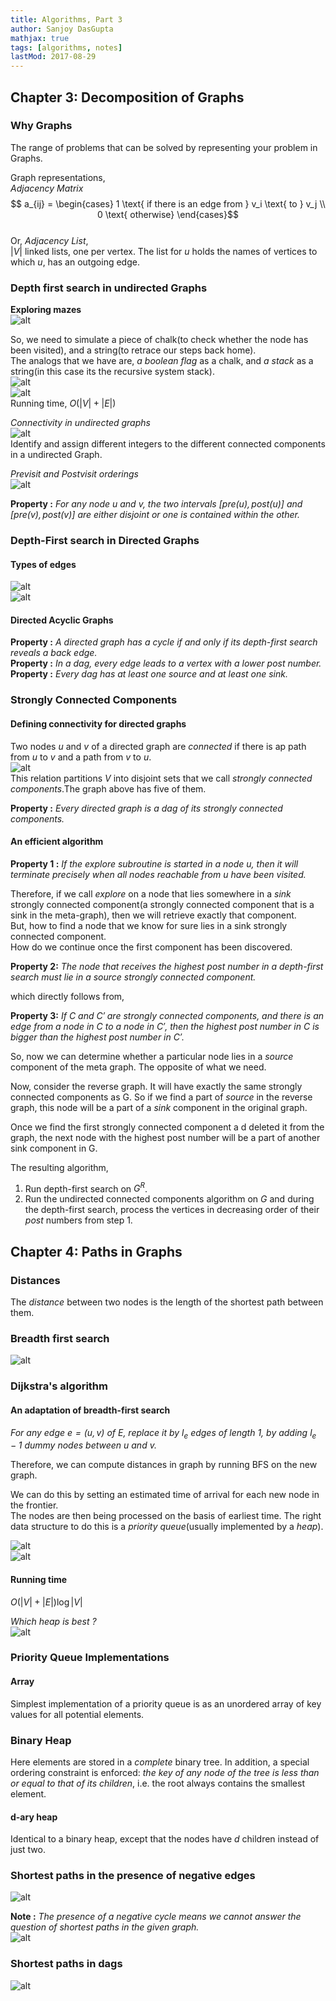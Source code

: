 ```yaml
---
title: Algorithms, Part 3
author: Sanjoy DasGupta
mathjax: true
tags: [algorithms, notes]
lastMod: 2017-08-29
---
```


## Chapter 3: Decomposition of Graphs

### Why Graphs
The range of problems that can be solved by representing your problem in Graphs.

Graph representations,   
*Adjacency Matrix*   
$$ a_{ij} = \begin{cases} 1 \text{ if there is an edge from } v_i \text{ to } v_j \\ 0 \text{ otherwise} \end{cases}$$   
Or, *Adjacency List*,   
$|V|$ linked lists, one per vertex. The list for *u* holds the names of vertices to which *u*, has an outgoing edge. 

### Depth first search in undirected Graphs   
**Exploring mazes**   
![alt](/images/algdg/3_maze.png)   

So, we need to simulate a piece of chalk(to check whether the node has been visited), and a string(to retrace our steps back home).   
The analogs that we have are, *a boolean flag* as a chalk, and *a stack* as a string(in this case its the recursive system stack).   
![alt](/images/algdg/3_maze2.png)   
![alt](/images/algdg/3_dfs.png)   
Running time, $O(|V| + |E|)$

*Connectivity in undirected graphs*   
![alt](/images/algdg/3_cc.png)   
Identify and assign different integers to the different connected components in a undirected Graph.   

*Previsit and Postvisit orderings*   
![alt](/images/algdg/3_previsit.png)   

**Property :** *For any node $u$ and $v$, the two intervals $[pre(u), post(u)]$ and $[pre(v), post(v)]$ are either disjoint or one is contained within the other.*   

### Depth-First search in Directed Graphs   
#### Types of edges   
![alt](/images/algdg/3_edges.png)   
![alt](/images/algdg/3_edges2.png)   

#### Directed Acyclic Graphs   
**Property :** *A directed graph has a cycle if and only if its depth-first search reveals a back edge.*   
**Property :** *In a dag, every edge leads to a vertex with a lower $post$ number.*   
**Property :** *Every dag has at least one source and at least one sink.*   

### Strongly Connected Components   
#### Defining connectivity for directed graphs  
Two nodes *u* and *v* of a directed graph are *connected* if there is ap path from *u* to *v* and a path from *v* to *u*.   
![alt](/images/algdg/3_dag.png)   
This relation partitions *V* into disjoint sets that we call *strongly connected components*.The graph above has five of them.   

**Property :** *Every directed graph is a dag of its strongly connected components.*   

#### An efficient algorithm   
**Property 1 :** *If the $explore$ subroutine is started in a node $u$, then it will terminate precisely when all nodes reachable from $u$ have been visited.*   

Therefore, if we call *explore* on a node that lies somewhere in a *sink* strongly connected component(a strongly connected component that is a sink in the meta-graph), then we will retrieve exactly that component.   
But, how to find a node that we know for sure lies in a sink strongly connected component.   
How do we continue once the first component has been discovered.   

**Property 2:** *The node that receives the highest $post$ number in a depth-first search must lie in a source strongly connected component.*   

which directly follows from,   

**Property 3:** *If $C$ and $C'$ are strongly connected components, and there is an edge from a node in $C$ to a node in $C'$, then the highest $post$ number in $C$ is bigger than the highest $post$ number in $C'$.*   

So, now we can determine whether a particular node lies in a *source* component of the meta graph. The opposite of what we need.   

Now, consider the reverse graph. It will have exactly the same strongly connected components as G. So if we find a part of *source* in the reverse graph, this node will be a part of a *sink* component in the original graph.   

Once we find the first strongly connected component a d deleted it from the graph, the next node with the highest post number will be a part of another sink component in G.   

The resulting algorithm,   
1. Run depth-first search on $G^R$.   
2. Run the undirected connected components algorithm on $G$ and during the depth-first search, process the vertices in decreasing order of their *post* numbers from step 1.

## Chapter 4: Paths in Graphs   
### Distances 
The *distance* between two nodes is the length of the shortest path between them.   

### Breadth first search   
![alt](/images/algdg/4_breadth.png)   
 
### Dijkstra's algorithm   
#### An adaptation of breadth-first search   
*For any edge $e = (u,v) \text{ of } E$, replace it by $l_e$ edges of length 1, by adding $l_e - 1$ dummy nodes between $u$ and $v$.*   

Therefore, we can compute distances in graph by running BFS on the new graph.   

We can do this by setting an estimated time of arrival for each new node in the frontier.   
The nodes are then  being processed on the basis of earliest time. The right data structure to do this is a *priority queue*(usually implemented by a *heap*).   

![alt](/images/algdg/4_dijkstra.png)   
![alt](/images/algdg/4_dijkstra2.png)   

#### Running time   
$O(|V| + |E|)\log|V|$   

*Which heap is best ?*   
![alt](/images/algdg/4_heap.png)   

### Priority Queue Implementations   

#### Array   
Simplest implementation of a priority queue is as an unordered array of key values for all potential elements.   

### Binary Heap   
Here elements are stored in a *complete* binary tree. In addition, a special ordering constraint
is enforced: *the key of any node of the tree is less than or equal to that of its children*, i.e. 
the root always contains the smallest element.   

#### d-ary heap   
Identical to a binary heap, except that the nodes have *d* children instead of just two.

### Shortest paths in the presence of negative edges   
![alt](/images/algdg/4_neg.png)   

**Note :** *The presence of a negative cycle means we cannot answer the question of shortest paths in the given graph.*   
![alt](/images/algdg/4_bell.png)   

### Shortest paths in dags   
![alt](/images/algdg/4_dags.png)   




























